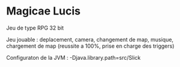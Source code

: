 # Magicae Lucis

Jeu de type RPG 32 bit

Jeu jouable : deplacement, camera, changement de map, musique, chargement de map (reussite a 100%, prise en charge des triggers)

Configuraton de la JVM :
-Djava.library.path=src/Slick